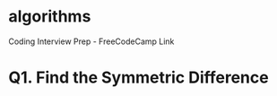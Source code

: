 # algorithms
Coding Interview Prep - FreeCodeCamp
<a src="https://www.freecodecamp.org/learn/coding-interview-prep">Link</a>

# Q1. Find the Symmetric Difference


